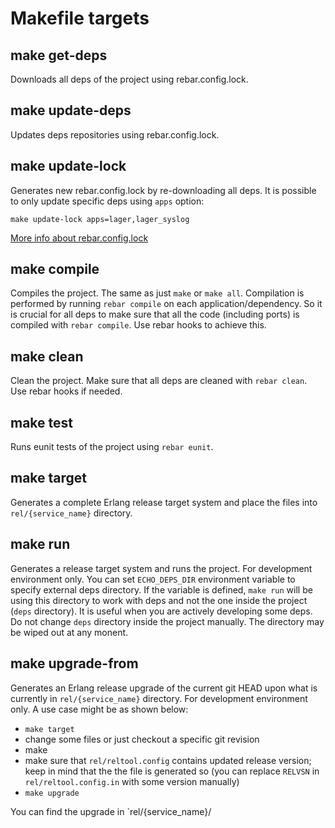 # Makefile targets

## make get-deps

Downloads all deps of the project using rebar.config.lock.

## make update-deps

Updates deps repositories using rebar.config.lock.

## make update-lock

Generates new rebar.config.lock by re-downloading all deps. It is possible to only update specific deps using `apps` option:

    make update-lock apps=lager,lager_syslog

[More info about rebar.config.lock]()

## make compile

Compiles the project. The same as just `make` or `make all`.
Compilation is performed by running `rebar compile` on each application/dependency. So it is crucial for all deps to make sure that all the code (including ports) is compiled with `rebar compile`. Use rebar hooks to achieve this.

## make clean

Clean the project. Make sure that all deps are cleaned with `rebar clean`. Use rebar hooks if needed.

## make test

Runs eunit tests of the project using `rebar eunit`.

## make target

Generates a complete Erlang release target system and place the files into `rel/{service_name}` directory.

## make run

Generates a release target system and runs the project. For development environment only.
You can set `ECHO_DEPS_DIR` environment variable to specify external deps directory. If the variable is defined, `make run` will be using this directory to work with deps and not the one inside the project (`deps` directory). It is useful when you are actively developing some deps. Do not change `deps` directory inside the project manually. The directory may be wiped out at any monent.

## make upgrade-from

Generates an Erlang release upgrade of the current git HEAD upon what is currently in `rel/{service_name}` directory. For development environment only. A use case might be as shown below:
 * `make target`
 * change some files or just checkout a specific git revision
 * make
 * make sure that `rel/reltool.config` contains updated release version; keep in mind that the the file is generated so (you can replace `RELVSN` in `rel/reltool.config.in` with some version manually)
 * `make upgrade`

You can find the upgrade in `rel/{service_name}/

